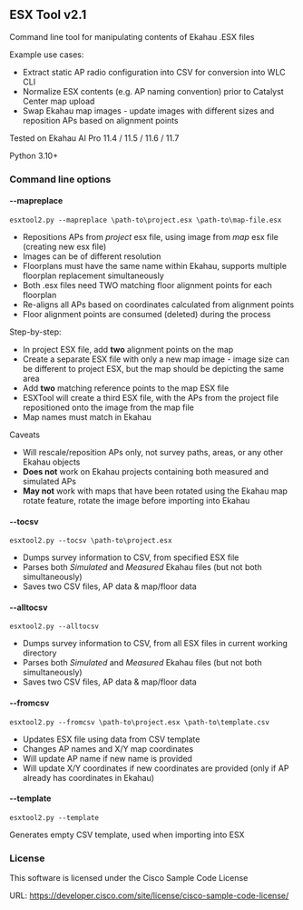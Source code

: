## ESX Tool v2.1
Command line tool for manipulating contents of Ekahau .ESX files

Example use cases:

- Extract static AP radio configuration into CSV for conversion into WLC CLI
- Normalize ESX contents (e.g. AP naming convention) prior to Catalyst Center map upload
- Swap Ekahau map images - update images with different sizes and reposition APs based on alignment points

Tested on Ekahau AI Pro 11.4 / 11.5 / 11.6 / 11.7

Python 3.10+

### Command line options

#### --mapreplace
```
esxtool2.py --mapreplace \path-to\project.esx \path-to\map-file.esx
```
- Repositions APs from _project_ esx file, using image from _map_ esx file (creating new esx file)
- Images can be of different resolution
- Floorplans must have the same name within Ekahau, supports multiple floorplan replacement simultaneously
- Both .esx files need TWO matching floor alignment points for each floorplan
- Re-aligns all APs based on coordinates calculated from alignment points
- Floor alignment points are consumed (deleted) during the process

Step-by-step:
- In project ESX file, add **two** alignment points on the map
- Create a separate ESX file with only a new map image - image size can be different to project ESX, but the map should be depicting the same area
- Add **two** matching reference points to the map ESX file
- ESXTool will create a third ESX file, with the APs from the project file repositioned onto the image from the map file
- Map names must match in Ekahau

Caveats
- Will rescale/reposition APs only, not survey paths, areas, or any other Ekahau objects
- __Does not__ work on Ekahau projects containing both measured and simulated APs
- __May not__ work with maps that have been rotated using the Ekahau map rotate feature, rotate the image before importing into Ekahau

#### --tocsv
```
esxtool2.py --tocsv \path-to\project.esx
```
- Dumps survey information to CSV, from specified ESX file
- Parses both _Simulated_ and _Measured_ Ekahau files (but not both simultaneously)
- Saves two CSV files, AP data & map/floor data

#### --alltocsv
```
esxtool2.py --alltocsv
```
- Dumps survey information to CSV, from all ESX files in current working directory
- Parses both _Simulated_ and _Measured_ Ekahau files (but not both simultaneously)
- Saves two CSV files, AP data & map/floor data

#### --fromcsv
```
esxtool2.py --fromcsv \path-to\project.esx \path-to\template.csv
```
- Updates ESX file using data from CSV template
- Changes AP names and X/Y map coordinates
- Will update AP name if new name is provided
- Will update X/Y coordinates if new coordinates are provided (only if AP already has coordinates in Ekahau)

#### --template
```
esxtool2.py --template
```
Generates empty CSV template, used when importing into ESX

### License

This software is licensed under the Cisco Sample Code License

URL: https://developer.cisco.com/site/license/cisco-sample-code-license/
